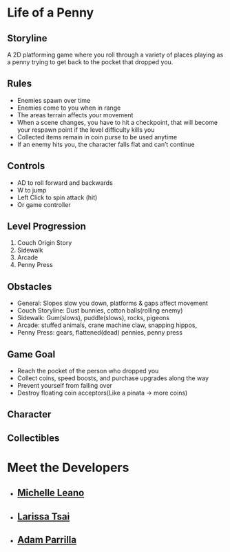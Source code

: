 # Life of a Penny

## Storyline
A 2D platforming game where you roll through a variety of places playing as a penny trying to get back to the pocket that dropped you.

## Rules
- Enemies spawn over time
- Enemies come to you when in range
- The areas terrain affects your movement
- When a scene changes, you have to hit a checkpoint, that will become your respawn point if the level difficulty kills you
- Collected items remain in coin purse to be used anytime
- If an enemy hits you, the character falls flat and can’t continue

## Controls
- AD to roll forward and backwards
- W to jump
- Left Click to spin attack (hit)
- Or game controller

## Level Progression
1. Couch Origin Story
2. Sidewalk
3. Arcade
4. Penny Press

## Obstacles
- General: Slopes slow you down, platforms & gaps affect movement
- Couch Storyline: Dust bunnies, cotton balls(rolling enemy)
- Sidewalk: Gum(slows), puddle(slows), rocks, pigeons
- Arcade: stuffed animals, crane machine claw, snapping hippos, 
- Penny Press: gears, flattened(dead) pennies, penny press

## Game Goal
- Reach the pocket of the person who dropped you
- Collect coins, speed boosts, and purchase upgrades along the way
- Prevent yourself from falling over
- Destroy floating coin acceptors(Like a pinata → more coins)

## Character

## Collectibles

# Meet the Developers
- [Michelle Leano](portfolio)
  - 
- [Larissa Tsai](portfolio)
  - 
- [Adam Parrilla](https://adamjparrilla.github.io/)
  - 
